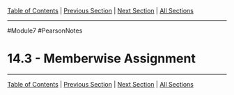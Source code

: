 [Table of Contents](/README.md) | [Previous Section](14.2%20-%20Friends%20of%20Classes.md) | [Next Section](14.4%20-%20Copy%20Constructors.md) | [All Sections](/Module%207/Pearson%20Notes/)
***
#Module7 #PearsonNotes <br />
# 14.3 - Memberwise Assignment
***
[Table of Contents](/README.md) | [Previous Section](14.2%20-%20Friends%20of%20Classes.md) | [Next Section](14.4%20-%20Copy%20Constructors.md) | [All Sections](/Module%207/Pearson%20Notes/)